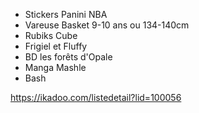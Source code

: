 - Stickers Panini NBA
- Vareuse Basket 9-10 ans ou 134-140cm
- Rubiks Cube
- Frigiel et Fluffy
- BD les forêts d'Opale
- Manga Mashle
- Bash

https://ikadoo.com/listedetail?lid=100056
